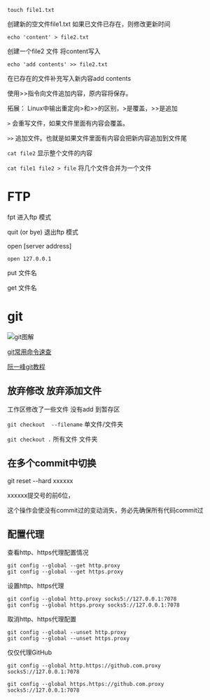 


`touch file1.txt `

创建新的空文件file1.txt 如果已文件已存在，则修改更新时间



`echo 'content' > file2.txt` 

创建一个file2 文件 将content写入


`echo 'add contents' >> file2.txt`

在已存在的文件补充写入新内容add contents

使用>>指令向文件追加内容，原内容将保存。

拓展： Linux中输出重定向>和>>的区别，>是覆盖，>>是追加

`>` 会重写文件，如果文件里面有内容会覆盖。

`>>` 追加文件。也就是如果文件里面有内容会把新内容追加到文件尾


`cat file2` 
显示整个文件的内容

`cat file1 file2 > file`
将几个文件合并为一个文件



# FTP

fpt  进入ftp 模式

quit (or bye) 退出ftp 模式

open  [server address]

`open 127.0.0.1` 

put 文件名

get 文件名


# git 
![git图解](https://segmentfault.com/img/bVbjImS?w=650&h=292/view) 

[git常用命令速查](https://www.cnblogs.com/tinyphp/p/5028538.html)

[阮一峰git教程](https://www.bookstack.cn/read/git-tutorial/docs-basic.md)



## 放弃修改  放弃添加文件
 工作区修改了一些文件  没有add 到暂存区

 `git checkout  --filename` 单文件/文件夹

 `git checkout .` 所有文件  文件夹

##  在多个commit中切换
git reset --hard xxxxxx

xxxxxx提交号的前6位，

这个操作会使没有commit过的变动消失，务必先确保所有代码commit过

## 配置代理


查看http、https代理配置情况

```
git config --global --get http.proxy
git config --global --get https.proxy
```


设置http、https代理

```
git config --global http.proxy socks5://127.0.0.1:7078
git config --global https.proxy socks5://127.0.0.1:7078

```

取消http、https代理配置

```
git config --global --unset http.proxy
git config --global --unset https.proxy
```

仅仅代理GitHub

```
git config --global http.https://github.com.proxy socks5://127.0.0.1:7078

git config --global https.https://github.com.proxy socks5://127.0.0.1:7078
```

